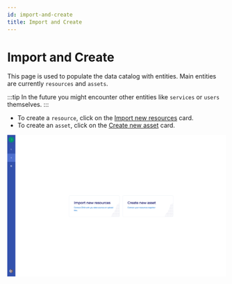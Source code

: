 ```yaml
---
id: import-and-create
title: Import and Create
---
```


# Import and Create

This page is used to populate the data catalog with entities.
Main entities are currently `resources` and `assets`.

:::tip
In the future you might encounter other entities like `services` or `users` themselves.
:::

+ To create a `resource`, click on the [Import new resources](/user-docs/create/create-resource.md) card.
+ To create an `asset`, click on the [Create new asset](/user-docs/create/create-asset.md) card.

![DIVA Create Entities](/img/screenshots/create/create.png)
